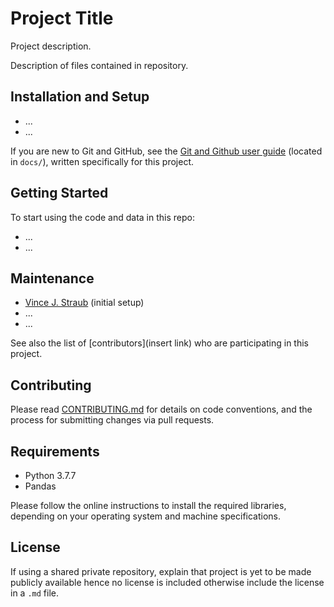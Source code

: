 # Project Title

Project description.

Description of files contained in repository.

## Installation and Setup

* ...
* ...

If you are new to Git and GitHub, see the [Git and Github user guide](https://github.com/vincejstraub/tools-template-repository/blob/main/docs/github-user-guide.md) (located in `docs/`), written specifically for this project.

## Getting Started
To start using the code and data in this repo:

* ...
* ...

## Maintenance

*  [Vince J. Straub](https://github.com/vincejstraub) (initial setup)
* ...
* ...

See also the list of [contributors](insert link) who are participating in this project.

## Contributing

Please read [CONTRIBUTING.md](https://github.com/vincejstraub/developing-exploration-behavior/blob/main/.github/CONTRIBUTING.md) for details on  code conventions, and the process for submitting changes via pull requests.

## Requirements
- Python 3.7.7
- Pandas 

Please follow the online instructions to install the required libraries, depending on your operating system and machine specifications. 

## License

If using a shared private repository, explain that project is yet to be made publicly available hence no license is included otherwise include the license in a `.md` file.
